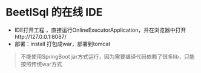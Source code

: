 # BeetlSql 的在线 IDE


* IDE打开工程 ，直接运行OnlineExecutorApplication，并在浏览器中打开http://127.0.0.1:8087/
* 部署：install 打包成war，部署到tomcat

> 不能使用SpringBoot jar方式运行，因为需要编译代码依赖了很多lib，只能按照传统war方式



